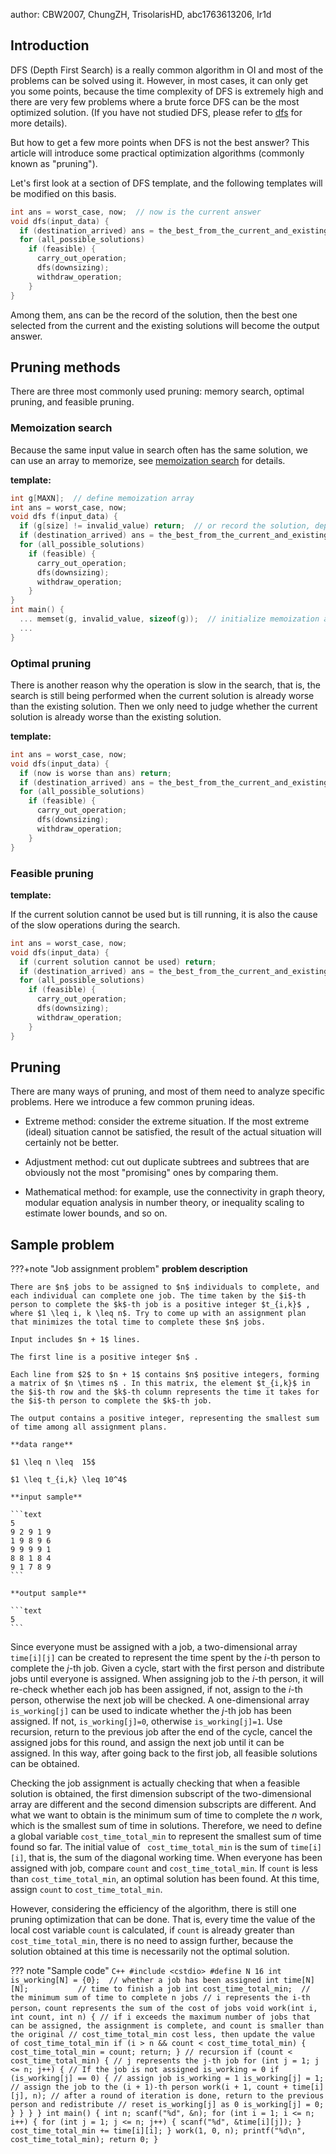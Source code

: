 author: CBW2007, ChungZH, TrisolarisHD, abc1763613206, Ir1d

## Introduction

DFS (Depth First Search) is a really common algorithm in  OI and most of the problems can be solved using it. However, in most cases, it can only get you some points, because the time complexity of DFS is extremely high and there are very few problems where a brute force DFS can be the most optimized solution. (If you have not studied DFS, please refer to [dfs](./dfs.md) for more details).

But how to get a few more points when DFS is not the best answer? This article will introduce some practical optimization algorithms (commonly known as "pruning").

Let's first look at a section of DFS template, and the following templates will be modified on this basis.

```cpp
int ans = worst_case, now;  // now is the current answer
void dfs(input_data) {
  if (destination_arrived) ans = the_best_from_the_current_and_existing_solutions;
  for (all_possible_solutions)
    if (feasible) {
      carry_out_operation;
      dfs(downsizing);
      withdraw_operation;
    }
}
```

Among them, ans can be the record of the solution, then the best one selected from the current and the existing solutions will become the output answer.

## Pruning methods

There are three most commonly used pruning: memory search, optimal pruning, and feasible pruning.

### Memoization search

Because the same input value in search often has the same solution, we can use an array to memorize, see [memoization search](../dp/memo.md) for details.

 **template:** 

```cpp
int g[MAXN];  // define memoization array
int ans = worst_case, now;
void dfs f(input_data) {
  if (g[size] != invalid_value) return;  // or record the solution, depending on the situation
  if (destination_arrived) ans = the_best_from_the_current_and_existing_solutions;  // or output the solution, depending on the situation
  for (all_possible_solutions)
    if (feasible) {
      carry_out_operation;
      dfs(downsizing);
      withdraw_operation;
    }
}
int main() {
  ... memset(g, invalid_value, sizeof(g));  // initialize memoization array
  ...
}
```

### Optimal pruning

There is another reason why the operation is slow in the search, that is, the search is still being performed when the current solution is already worse than the existing solution. Then we only need to judge whether the current solution is already worse than the existing solution.

 **template:** 

```cpp
int ans = worst_case, now;
void dfs(input_data) {
  if (now is worse than ans) return;
  if (destination_arrived) ans = the_best_from_the_current_and_existing_solutions;
  for (all_possible_solutions)
    if (feasible) {
      carry_out_operation;
      dfs(downsizing);
      withdraw_operation;
    }
}
```

### Feasible pruning

 **template:** 

If the current solution cannot be used but is till running, it is also the cause of the slow operations during the search.

```cpp
int ans = worst_case, now;
void dfs(input_data) {
  if (current solution cannot be used) return;
  if (destination_arrived) ans = the_best_from_the_current_and_existing_solutions;
  for (all_possible_solutions)
    if (feasible) {
      carry_out_operation;
      dfs(downsizing);
      withdraw_operation;
    }
}
```

## Pruning

There are many ways of pruning, and most of them need to analyze specific problems. Here we introduce a few common pruning ideas.

- Extreme method: consider the extreme situation. If the most extreme (ideal) situation cannot be satisfied, the result of the actual situation will certainly not be better.

- Adjustment method: cut out duplicate subtrees and subtrees that are obviously not the most "promising" ones by comparing them.

- Mathematical method: for example, use the connectivity in graph theory, modular equation analysis in number theory, or inequality scaling to estimate lower bounds, and so on.

## Sample problem

???+note "Job assignment problem"
     **problem description** 

    There are $n$ jobs to be assigned to $n$ individuals to complete, and each individual can complete one job. The time taken by the $i$-th person to complete the $k$-th job is a positive integer $t_{i,k}$ , where $1 \leq i, k \leq n$. Try to come up with an assignment plan that minimizes the total time to complete these $n$ jobs.

    Input includes $n + 1$ lines.

    The first line is a positive integer $n$ .

    Each line from $2$ to $n + 1$ contains $n$ positive integers, forming a matrix of $n \times n$ . In this matrix, the element $t_{i,k}$ in the $i$-th row and the $k$-th column represents the time it takes for the $i$-th person to complete the $k$-th job.

    The output contains a positive integer, representing the smallest sum of time among all assignment plans.

    **data range**

    $1 \leq n \leq  15$

    $1 \leq t_{i,k} \leq 10^4$

    **input sample**

    ```text
    5
    9 2 9 1 9
    1 9 8 9 6
    9 9 9 9 1
    8 8 1 8 4
    9 1 7 8 9
    ```

    **output sample**

    ```text
    5
    ```

Since everyone must be assigned with a job, a two-dimensional array `time[i][j]` can be created to represent the time spent by the $i$-th person to complete the $j$-th job. Given a cycle, start with the first person and distribute jobs until everyone is assigned. When assigning job to the $i$-th person, it will re-check whether each job has been assigned, if not, assign to the $i$-th person, otherwise the next job will be checked. A one-dimensional array `is_working[j]` can be used to indicate whether the $j$-th job has been assigned. If not, `is_working[j]=0`, otherwise `is_working[j]=1`. Use recursion, return to the previous job after the end of the cycle, cancel the assigned jobs for this round, and assign the next job until it can be assigned. In this way, after going back to the first job, all feasible solutions can be obtained.

Checking the job assignment is actually checking that when a feasible solution is obtained, the first dimension subscript of the two-dimensional array are different and the second dimension subscripts are different. And what we want to obtain is the minimum sum of time to complete the $n$ work, which is the smallest sum of time in solutions. Therefore, we need to define a global variable `cost_time_total_min` to represent the smallest sum of time found so far. The initial value of ` cost_time_total_min` is the sum of `time[i][i]`, that is, the sum of the diagonal working time. When everyone has been assigned with job, compare `count` and `cost_time_total_min`. If `count` is less than `cost_time_total_min`, an optimal solution has been found. At this time, assign `count` to `cost_time_total_min`.

However, considering the efficiency of the algorithm, there is still one pruning optimization that can be done. That is, every time the value of the local cost variable `count` is calculated, if `count` is already greater than `cost_time_total_min`, there is no need to assign further, because the solution obtained at this time is necessarily not the optimal solution.

??? note "Sample code"
    ```C++
    #include <cstdio>
    #define N 16
    int is_working[N] = {0};  // whether a job has been assigned
    int time[N][N];           // time to finish a job
    int cost_time_total_min;  // the minimum sum of time to complete n jobs
    // i represents the i-th person，count represents the sum of the cost of jobs
    void work(int i, int count, int n) {
      // if i exceeds the maximum number of jobs that can be assigned, the assignment is complete, and count is smaller than the original
      // cost_time_total_min cost less, then update the value of cost_time_total_min
      if (i > n && count < cost_time_total_min) {
        cost_time_total_min = count;
        return;
      }
      // recursion
      if (count < cost_time_total_min) {
        // j represents the j-th job
        for (int j = 1; j <= n; j++) {
          // If the job is not assigned is_working = 0
          if (is_working[j] == 0) {
            // assign job is_working = 1
            is_working[j] = 1;
            // assign the job to the (i + 1)-th person
            work(i + 1, count + time[i][j], n);
            // after a round of iteration is done, return to the previous person and redistribute
            // reset is_working[j] as 0
            is_working[j] = 0;
          }
        }
      }
    }
    int main() {
      int n;
      scanf("%d", &n);
      for (int i = 1; i <= n; i++) {
        for (int j = 1; j <= n; j++) {
          scanf("%d", &time[i][j]);
        }
        cost_time_total_min += time[i][i];
      }
      work(1, 0, n);
      printf("%d\n", cost_time_total_min);
      return 0;
    }
    ```
    
